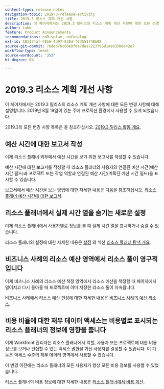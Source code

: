 ```yaml
---
content-type: release-notes
navigation-topic: 2019-3-release-activity
title: 2019.3 리소스 계획 개선 사항
description: 이 페이지에서는 2019.3 릴리스의 리소스 계획 개선 사항에 대한 모든 변경 사항에 대해 설명합니다. 2019년 8월 19일이 있는 주에 프로덕션 환경에서 사용할 수 있게 되었습니다.
author: Luke
feature: Product Announcements
recommendations: noDisplay, noCatalog
exl-id: 181174af-48b6-4b97-838d-f63551748b02
source-git-commit: 76deb76c66e8f8a7dea721378591ae035b8d42e7
workflow-type: tm+mt
source-wordcount: '353'
ht-degree: 0%

---
```


# 2019.3 리소스 계획 개선 사항

이 페이지에서는 2019.3 릴리스의 리소스 계획 개선 사항에 대한 모든 변경 사항에 대해 설명합니다. 2019년 8월 19일이 있는 주에 프로덕션 환경에서 사용할 수 있게 되었습니다.

2019.3의 모든 변경 사항 목록은 을 참조하십시오. [2019.3 릴리스 활동 개요](../../../../product-announcements/product-releases/quarterly-release-archive/2019.3-release-activity/2019.3-release-activity-overview.md).

## 예산 시간에 대한 보고서 작성

이제 리소스 플래너 외부에서 예산 시간을 보기 위한 보고서를 작성할 수 있습니다.

예산 시간에 대한 보고서를 작성할 때 리소스 플래너의 사용자와 연결된 예산 시간(예산 시간 필드)과 프로젝트 또는 작업 역할과 연결된 예산 시간(계획된 예산 시간 필드)을 표시할 수 있습니다.

보고서에서 예산 시간을 보는 방법에 대한 자세한 내용은 다음을 참조하십시오. [리소스 플래너 예산 시간에 대한 보고서](../../../../resource-mgmt/resource-planning/report-on-budgeted-hours.md).

## 리소스 플래너에서 실제 시간 열을 숨기는 새로운 설정

이제 리소스 플래너에서 사용자별로 정보를 볼 때 실제 시간 열을 표시하거나 숨길 수 있습니다.

리소스 플래너의 설정에 대한 자세한 내용은 [설정](../../../../resource-mgmt/resource-planning/resource-planner-navigation.md#settings) 의 섹션 [리소스 플래너 탐색 개요](../../../../resource-mgmt/resource-planning/resource-planner-navigation.md).

## 비즈니스 사례의 리소스 예산 영역에서 리소스 풀이 영구적입니다

이제 비즈니스 사례의 리소스 예산 책정 영역에서 리소스 예산을 책정할 때 페이지에서 멀어지고 다시 돌아올 때 프로젝트에 이미 저장한 리소스 풀이 지속됩니다.

비즈니스 사례에서 리소스 예산 편성에 대한 자세한 내용은 [비즈니스 사례의 예산 리소스](../../../../manage-work/projects/define-a-business-case/budget-resources-in-business-case.md).

## 비용 비율에 대한 재무 데이터 액세스는 비용별로 표시되는 리소스 플래너의 정보에 영향을 줍니다

이제 Workfront 관리자는 리소스 플래너에서 역할, 사용자 또는 프로젝트에 대한 비용 정보를 보거나 편집할 수 있는 액세스 권한을 가진 사용자를 결정할 수 있습니다. 이 기능은 액세스 수준의 재무 데이터 영역에서 사용할 수 있습니다.

이 변경 이전에는 리소스 플래너의 모든 사용자가 항상 모든 비용 정보를 사용할 수 있었습니다.

리소스 플래너의 비용 정보에 대한 자세한 내용은 [리소스 플래너에서 비용 계산](../../../../resource-mgmt/resource-planning/calculate-costs-resource-planner.md).

